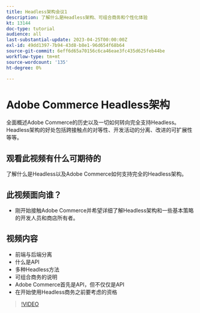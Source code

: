 ```yaml
---
title: Headless架构会议1
description: 了解什么是Headless架构、可组合商务和个性化体验
kt: 13144
doc-type: tutorial
audience: all
last-substantial-update: 2023-04-25T00:00:00Z
exl-id: 49dd1397-7b94-43d8-b8e1-96d654f68b64
source-git-commit: 6eff6d65a70156c6ca46eae3fc435d625feb44be
workflow-type: tm+mt
source-wordcount: '135'
ht-degree: 0%

---
```


# Adobe Commerce Headless架构

全面概述Adobe Commerce的历史以及一切如何转向完全支持Headless。  Headless架构的好处包括跨接触点的对等性、开发活动的分离、改进的可扩展性等等。

## 观看此视频有什么可期待的

了解什么是Headless以及Adobe Commerce如何支持完全的Headless架构。

## 此视频面向谁？

* 刚开始接触Adobe Commerce并希望详细了解Headless架构和一些基本策略的开发人员和商店所有者。

## 视频内容

* 前端与后端分离
* 什么是API
* 多种Headless方法
* 可组合商务的说明
* Adobe Commerce首先是API，但不仅仅是API
* 在开始使用Headless商务之前要考虑的资格

>[!VIDEO](https://video.tv.adobe.com/v/3418862?learn=on)
